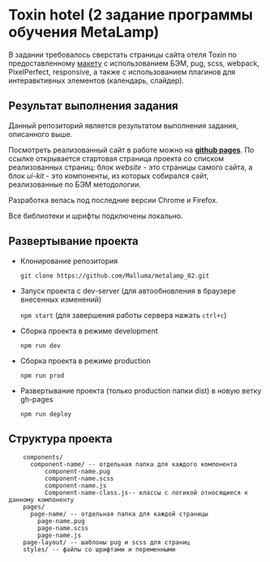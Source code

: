 # Toxin hotel (2 задание программы обучения MetaLamp)
В задании требовалось сверстать страницы сайта отеля Toxin по предоставленному [макету](https://www.figma.com/file/MumYcKVk9RkKZEG6dR5E3A/MetaLamp-(former-FSD)-frontend-education-program.-The-2nd-task?node-id=0%3A1) с использованием БЭМ, pug, scss, webpack, PixelPerfect, responsive, а также с использованием плагинов для интеравктивных элементов (календарь, слайдер).

## Результат выполнения задания
Данный репозиторий является результатом выполнения задания, описанного выше.

Посмотреть реализованный сайт в работе можно на [**github pages**](https://malluma.github.io/metalamp_02/).
По ссылке открывается стартовая страница проекта со списком реализованных страниц: блок *website* - это страницы самого сайта, а блок *ui-kit* - это компоненты, из которых собирался сайт, реализованные по БЭМ методологии.

Разработка велась под последние версии Chrome и Firefox.

Все библиотеки и шрифты подключены локально.

## Развертывание проекта
+ Клонирование репозитория

  `git clone https://github.com/Malluma/metalamp_02.git`
+ Запуск проекта с dev-server (для автообновления в браузере внесенных изменений)

  `npm start` (для завершения работы сервера нажать `ctrl+c`)
+ Сборка проекта в режиме development

  `npm run dev`
+ Сборка проекта в режиме production

  `npm run prod`
+ Развертывание проекта (только production папки dist) в новую ветку gh-pages

  `npm run deploy`

## Структура проекта
```src
    components/
      component-name/ -- отдельная папка для каждого компонента
          component-name.pug
          component-name.scss
          component-name.js
          Сomponent-name-class.js-- классы с логикой относящиеся к данному компоненту
    pages/ 
      page-name/ -- отдельная папка для каждой страницы
        page-name.pug
        page-name.scss
        page-name.js
    page-layout/ -- шаблоны pug и scss для страниц
    styles/ -- файлы со шрифтами и переменными
```
 
